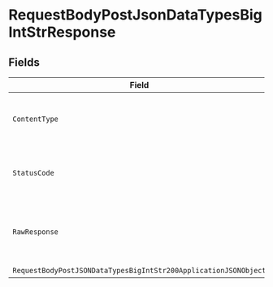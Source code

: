 # RequestBodyPostJsonDataTypesBigIntStrResponse


## Fields

| Field                                                                                                                                         | Type                                                                                                                                          | Required                                                                                                                                      | Description                                                                                                                                   |
| --------------------------------------------------------------------------------------------------------------------------------------------- | --------------------------------------------------------------------------------------------------------------------------------------------- | --------------------------------------------------------------------------------------------------------------------------------------------- | --------------------------------------------------------------------------------------------------------------------------------------------- |
| `ContentType`                                                                                                                                 | *string*                                                                                                                                      | :heavy_check_mark:                                                                                                                            | HTTP response content type for this operation                                                                                                 |
| `StatusCode`                                                                                                                                  | *int*                                                                                                                                         | :heavy_check_mark:                                                                                                                            | HTTP response status code for this operation                                                                                                  |
| `RawResponse`                                                                                                                                 | [HttpResponseMessage](https://learn.microsoft.com/en-us/dotnet/api/system.net.http.httpresponsemessage?view=net-5.0)                          | :heavy_minus_sign:                                                                                                                            | Raw HTTP response; suitable for custom response parsing                                                                                       |
| `RequestBodyPostJSONDataTypesBigIntStr200ApplicationJSONObject`                                                                               | [RequestBodyPostJSONDataTypesBigIntStr200ApplicationJSON](../../models/operations/RequestBodyPostJSONDataTypesBigIntStr200ApplicationJSON.md) | :heavy_minus_sign:                                                                                                                            | OK                                                                                                                                            |